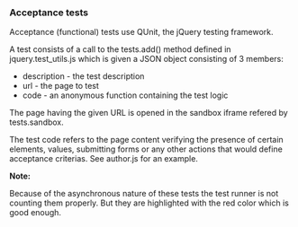 ### Acceptance tests ###

Acceptance (functional) tests use QUnit, the jQuery testing framework.

A test consists of a call to the tests.add() method defined in
jquery.test_utils.js which is given a JSON object consisting of 3 members:

* description - the test description
* url - the page to test
* code - an anonymous function containing the test logic

The page having the given URL is opened in the sandbox iframe refered by
tests.sandbox.

The test code refers to the page content verifying the presence of certain 
elements, values, submitting forms or any other actions that would define
acceptance criterias. See author.js for an example.

**Note:**

Because of the asynchronous nature of these tests the test runner is not
counting them properly. But they are highlighted with the red color which
is good enough.
